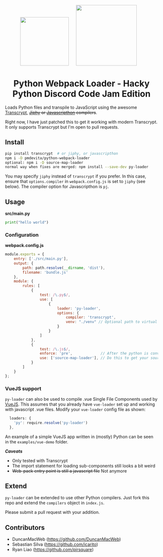 
<div align="center">
  <img width="160" height="160"
    src="https://cdn.worldvectorlogo.com/logos/python-5.svg">
  <a href="https://github.com/webpack/webpack">
    <img width="200" height="200" hspace="20"
      src="https://webpack.js.org/assets/icon-square-big.svg">
  </a>
  <h1>Python Webpack Loader - Hacky Python Discord Code Jam Edition</h1>
</div>

Loads Python files and transpile to JavaScript using the awesome [Transcrypt](http://www.transcrypt.org/), ~~[Jiphy](https://github.com/timothycrosley/jiphy) or [Javascripthon](https://github.com/metapensiero/metapensiero.pj) compilers~~.

Right now, I have just patched this to get it working with modern Transcrypt. It only supports Transcrypt but I'm open to pull requests.


## Install

```bash
pip install transcrypt  # or jiphy, or javascripthon
npm i -D pmdevita/python-webpack-loader
optional: npm i -D source-map-loader
normal way when fixes are merged: npm install --save-dev py-loader
```

You may specify `jiphy` instead of `transcrypt` if you prefer. In this case, ensure that `options.compiler` in `webpack.config.js` is set to `jiphy` (see below). The compiler option for Javascripthon is `pj`.

## Usage

**src/main.py**
```py
print("hello world")
```

### Configuration

**webpack.config.js**
```js
module.exports = {
    entry: ['./src/main.py'],
    output: {
        path: path.resolve(__dirname, 'dist'),
        filename: 'bundle.js'
    },
    module: {
        rules: [
            {
                test: /\.py$/,
                use: [
                    {
                        loader: 'py-loader',
                        options: {
                            compiler: 'transcrypt',
                            venv: "./venv" // Optional path to virtual environment to use for compilation
                        }
                    }
                ]
            },
            {
                test: /\.js$/,
                enforce: 'pre',             // After the python is converted to JS, it loads through the JS loader
                use: ['source-map-loader'], // Do this to get your sourcemaps (kinda) working
            }
        ]
    }
};
```

### VueJS support

`py-loader` can also be used to compile .vue Single File Components used by [VueJS](https://www.vuejs.org). This assumes that you already have `vue-loader` set up and working with javascript .vue files. Modify your `vue-loader` config file as shown:

```js
  loaders: {
    'py': require.resolve('py-loader')
  },
```

An example of a simple VueJS app written in (mostly) Python can be seen in the `examples/vue-demo` folder.

***Caveats***
* Only tested with Transcrypt
* The import statement for loading sub-components still looks a bit weird
* ~~Web-pack entry point is still a javascript file~~ Not anymore

## Extend

`py-loader` can be extended to use other Python compilers. Just fork this repo and extend the `compilers` object in `index.js`.

Please submit a pull request with your addition.


## Contributors

- DuncanMacWeb (https://github.com/DuncanMacWeb)
- Sebastian Silva (https://github.com/icarito)
- Ryan Liao (https://github.com/pirsquare)
